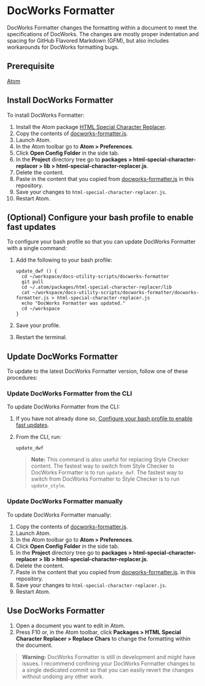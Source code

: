 # DocWorks Formatter

DocWorks Formatter changes the formatting within a document to meet the specifications of DocWorks.
The changes are mostly proper indentation and spacing for GitHub Flavored Markdown (GFM), but also
includes workarounds for DocWorks formatting bugs.

## Prerequisite

[Atom](https://atom.io/)


## <a id="install"></a> Install DocWorks Formatter

To install DocWorks Formatter:

1. Install the Atom package
[HTML Special Character Replacer](https://atom.io/packages/html-special-character-replacer).
1. Copy the contents of [docworks-formatter.js](docworks-formatter.js).
1. Launch Atom.
1. In the Atom toolbar go to **Atom > Preferences**.
1. Click **Open Config Folder** in the side tab.
1. In the **Project** directory tree go to
**packages > html-special-character-replacer > lib > html-special-character-replacer.js**.
1. Delete the content.
1. Paste in the content that you copied from
[docworks-formatter.js](docworks-formatter.js) in this repository.
1. Save your changes to `html-special-character-replacer.js`.
1. Restart Atom.


## <a id="configure-bash"></a> (Optional) Configure your bash profile to enable fast updates

To configure your bash profile so that you can update DocWorks Formatter with a single command:

1. Add the following to your bash profile:

    ```
    update_dwf () {
      cd ~/workspace/docs-utility-scripts/docworks-formatter
      git pull
      cd ~/.atom/packages/html-special-character-replacer/lib
      cat ~/workspace/docs-utility-scripts/docworks-formatter/docworks-formatter.js > html-special-character-replacer.js
      echo "DocWorks Formatter was updated."
      cd ~/workspace
    }
    ```

1. Save your profile.
1. Restart the terminal.


## Update DocWorks Formatter

To update to the latest DocWorks Formatter version, follow one of these procedures:


### Update DocWorks Formatter from the CLI

To update DocWorks Formatter from the CLI:

1. If you have not already done so, [Configure your bash profile to enable fast updates](#configure-bash).
1. From the CLI, run:

    ```
    update_dwf
    ```

    > **Note:** This command is also useful for replacing Style Checker content.
    > The fastest way to switch from Style Checker to DocWorks Formatter is to run `update_dwf`.
    > The fastest way to switch from DocWorks Formatter to Style Checker is to run `update_style`.


### Update DocWorks Formatter manually

To update DocWorks Formatter manually:

1. Copy the contents of
[docworks-formatter.js](docworks-formatter.js).
1. Launch Atom.
1. In the Atom toolbar go to **Atom > Preferences**.
1. Click **Open Config Folder** in the side tab.
1. In the **Project** directory tree go to
**packages > html-special-character-replacer > lib > html-special-character-replacer.js**.
1. Delete the content.
1. Paste in the content that you copied from
[docworks-formatter.js](docworks-formatter.js). in this repository.
1. Save your changes to `html-special-character-replacer.js`.
1. Restart Atom.


## Use DocWorks Formatter

1. Open a document you want to edit in Atom.
1. Press F10 or, in the Atom toolbar, click **Packages > HTML Special Character Replacer > Replace Chars**
to change the formatting within the document.

> **Warning:** DocWorks Formatter is still in development and might have issues.
> I recommend confining your DocWorks Formatter changes to a single dedicated commit so that you can
> easily revert the changes without undoing any other work.
